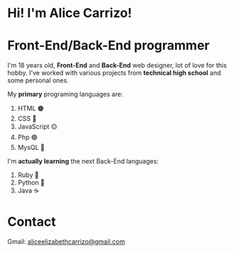 # Hi! I'm **Alice Carrizo!**
# **Front-End/Back-End** programmer

I'm 18 years old, **Front-End** and **Back-End** web designer, lot of love for this hobby. I've worked with various projects from **technical high school** and some personal ones.

My **primary** programing languages are:
1. HTML 🟠
2. CSS 🔵
3. JavaScript 🟡
4. Php 🟣
5. MysQL 🐬

I'm **actually learning** the next Back-End languages:
1. Ruby 🔻
2. Python 🐍
3. Java ☕️

# **Contact**
Gmail: aliceelizabethcarrizo@gmail.com
